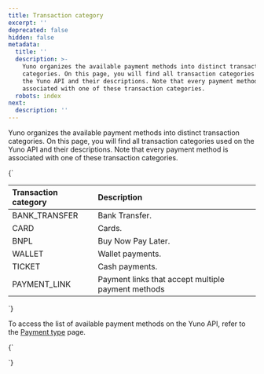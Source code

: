 ```yaml
---
title: Transaction category
excerpt: ''
deprecated: false
hidden: false
metadata:
  title: ''
  description: >-
    Yuno organizes the available payment methods into distinct transaction
    categories. On this page, you will find all transaction categories used on
    the Yuno API and their descriptions. Note that every payment method is
    associated with one of these transaction categories.
  robots: index
next:
  description: ''
---
```

Yuno organizes the available payment methods into distinct transaction categories. On this page, you will find all transaction categories used on the Yuno API and their descriptions. Note that every payment method is associated with one of these transaction categories.

<HTMLBlock>{`
<table>
<thead>
  <tr>
    <th>Transaction category</th>
    <th>Description</th>
  </tr>
</thead>
<tbody>
  <tr>
    <td>BANK_TRANSFER</td>
    <td>Bank Transfer.</td>
  </tr>
  <tr>
    <td>CARD</td>
    <td>Cards.</td>
  </tr>
  <tr>
    <td>BNPL </td>
    <td>Buy Now Pay Later.</td>
  </tr>
  <tr>
    <td>WALLET </td>
    <td>Wallet payments.</td>
  </tr>
  <tr>
    <td>TICKET </td>
    <td>Cash payments.</td>
  </tr>
  <tr>
    <td>PAYMENT_LINK </td>
    <td>Payment links that accept multiple payment methods</td>
  </tr>
</tbody>
</table>
`}</HTMLBlock>

To access the list of available payment methods on the Yuno API, refer to the [Payment type](ref:payment-type-list) page.

<HTMLBlock>{`
<style>
  table thead th {
    text-align: left;
</style>
`}</HTMLBlock>
